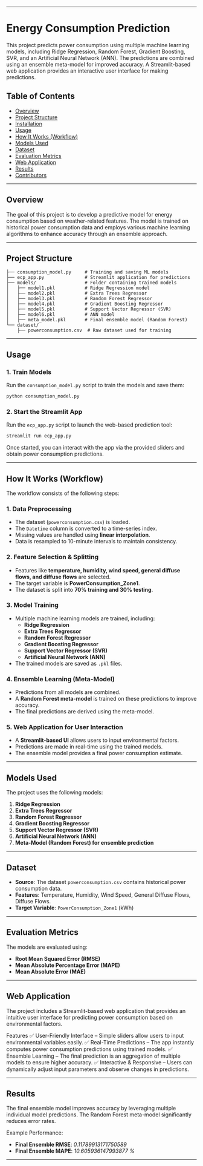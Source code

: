 
---

# **Energy Consumption Prediction**

This project predicts power consumption using multiple machine learning models, including Ridge Regression, Random Forest, Gradient Boosting, SVR, and an Artificial Neural Network (ANN). The predictions are combined using an ensemble meta-model for improved accuracy. A Streamlit-based web application provides an interactive user interface for making predictions.

## **Table of Contents**
- [Overview](#overview)
- [Project Structure](#project-structure)
- [Installation](#installation)
- [Usage](#usage)
- [How It Works (Workflow)](#how-it-works-workflow)
- [Models Used](#models-used)
- [Dataset](#dataset)
- [Evaluation Metrics](#evaluation-metrics)
- [Web Application](#web-application)
- [Results](#results)
- [Contributors](#contributors)

---

## **Overview**
The goal of this project is to develop a predictive model for energy consumption based on weather-related features. The model is trained on historical power consumption data and employs various machine learning algorithms to enhance accuracy through an ensemble approach.

---

## **Project Structure**
```
├── consumption_model.py     # Training and saving ML models
├── ecp_app.py               # Streamlit application for predictions
├── models/                  # Folder containing trained models
│   ├── model1.pkl           # Ridge Regression model
│   ├── model2.pkl           # Extra Trees Regressor
│   ├── model3.pkl           # Random Forest Regressor
│   ├── model4.pkl           # Gradient Boosting Regressor
│   ├── model5.pkl           # Support Vector Regressor (SVR)
│   ├── model6.pkl           # ANN model
│   ├── meta_model.pkl       # Final ensemble model (Random Forest)
└── dataset/
    ├── powerconsumption.csv  # Raw dataset used for training
```

---


## **Usage**
### **1. Train Models**
Run the `consumption_model.py` script to train the models and save them:
```bash
python consumption_model.py
```

### **2. Start the Streamlit App**
Run the `ecp_app.py` script to launch the web-based prediction tool:
```bash
streamlit run ecp_app.py
```
Once started, you can interact with the app via the provided sliders and obtain power consumption predictions.

---

## **How It Works (Workflow)**
The workflow consists of the following steps:

### **1. Data Preprocessing**
- The dataset (`powerconsumption.csv`) is loaded.
- The `Datetime` column is converted to a time-series index.
- Missing values are handled using **linear interpolation**.
- Data is resampled to 10-minute intervals to maintain consistency.

### **2. Feature Selection & Splitting**
- Features like **temperature, humidity, wind speed, general diffuse flows, and diffuse flows** are selected.
- The target variable is **PowerConsumption_Zone1**.
- The dataset is split into **70% training and 30% testing**.

### **3. Model Training**
- Multiple machine learning models are trained, including:
  - **Ridge Regression**
  - **Extra Trees Regressor**
  - **Random Forest Regressor**
  - **Gradient Boosting Regressor**
  - **Support Vector Regressor (SVR)**
  - **Artificial Neural Network (ANN)**
- The trained models are saved as `.pkl` files.

### **4. Ensemble Learning (Meta-Model)**
- Predictions from all models are combined.
- A **Random Forest meta-model** is trained on these predictions to improve accuracy.
- The final predictions are derived using the meta-model.

### **5. Web Application for User Interaction**
- A **Streamlit-based UI** allows users to input environmental factors.
- Predictions are made in real-time using the trained models.
- The ensemble model provides a final power consumption estimate.

---

## **Models Used**
The project uses the following models:
1. **Ridge Regression**
2. **Extra Trees Regressor**
3. **Random Forest Regressor**
4. **Gradient Boosting Regressor**
5. **Support Vector Regressor (SVR)**
6. **Artificial Neural Network (ANN)**
7. **Meta-Model (Random Forest) for ensemble prediction**

---

## **Dataset**
- **Source**: The dataset `powerconsumption.csv` contains historical power consumption data.
- **Features**: Temperature, Humidity, Wind Speed, General Diffuse Flows, Diffuse Flows.
- **Target Variable**: `PowerConsumption_Zone1` (kWh)

---

## **Evaluation Metrics**
The models are evaluated using:
- **Root Mean Squared Error (RMSE)**
- **Mean Absolute Percentage Error (MAPE)**
- **Mean Absolute Error (MAE)**

---

## **Web Application**
The project includes a Streamlit-based web application that provides an intuitive user interface for predicting power consumption based on environmental factors.

Features
✅ User-Friendly Interface – Simple sliders allow users to input environmental variables easily.
✅ Real-Time Predictions – The app instantly computes power consumption predictions using trained models.
✅ Ensemble Learning – The final prediction is an aggregation of multiple models to ensure higher accuracy.
✅ Interactive & Responsive – Users can dynamically adjust input parameters and observe changes in predictions.

---

## **Results**
The final ensemble model improves accuracy by leveraging multiple individual model predictions. The Random Forest meta-model significantly reduces error rates.

Example Performance:
- **Final Ensemble RMSE**: *0.11789913171750589*
- **Final Ensemble MAPE**: *10.605936147993877 %*

---
